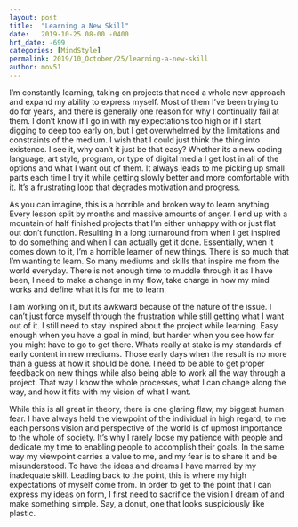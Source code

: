 ```yaml
---
layout: post
title:  "Learning a New Skill"
date:   2019-10-25 08-00 -0400
hrt_date: -699
categories: [MindStyle]
permalink: 2019/10_October/25/learning-a-new-skill
author: mov51
---
```

I’m constantly learning, taking on projects that need a whole new approach and expand my ability to express myself. Most of them I’ve been trying to do for years, and there is generally one reason for why I continually fail at them. I don’t know if I go in with my expectations too high or if I start digging to deep too early on, but I get overwhelmed by the limitations and constraints of the medium. I wish that I could just think the thing into existence. I see it, why can’t it just be that easy? Whether its a new coding language, art style, program, or type of digital media I get lost in all of the options and what I want out of them. It always leads to me picking up small parts each time I try it while getting slowly better and more comfortable with it. It’s a frustrating loop that degrades motivation and progress.

As you can imagine, this is a horrible and broken way to learn anything. Every lesson split by months and massive amounts of anger. I end up with a mountain of half finished projects that I’m either unhappy with or just flat out don’t function. Resulting in a long turnaround from when I get inspired to do something and when I can actually get it done. Essentially, when it comes down to it, I’m a horrible learner of new things. There is so much that I’m wanting to learn. So many mediums and skills that inspire me from the world everyday. There is not enough time to muddle through it as I have been, I need to make a change in my flow, take charge in how my mind works and define what it is for me to learn.

I am working on it, but its awkward because of the nature of the issue. I can’t just force myself through the frustration while still getting what I want out of it. I still need to stay inspired about the project while learning. Easy enough when you have a goal in mind, but harder when you see how far you might have to go to get there. Whats really at stake is my standards of early content in new mediums. Those early days when the result is no more than a guess at how it should be done. I need to be able to get proper feedback on new things while also being able to work all the way through a project. That way I know the whole processes, what I can change along the way, and how it fits with my vision of what I want.

While this is all great in theory, there is one glaring flaw, my biggest human fear. I have always held the viewpoint of the individual in high regard, to me each persons vision and perspective of the world is of upmost importance to the whole of society. It’s why I rarely loose my patience with people and dedicate my time to enabling people to accomplish their goals. In the same way my viewpoint carries a value to me, and my fear is to share it and be misunderstood. To have the ideas and dreams I have marred by my inadequate skill. Leading back to the point, this is where my high expectations of myself come from. In order to get to the point that I can express my ideas on form, I first need to sacrifice the vision I dream of and make something simple. Say, a donut, one that looks suspiciously like plastic.
